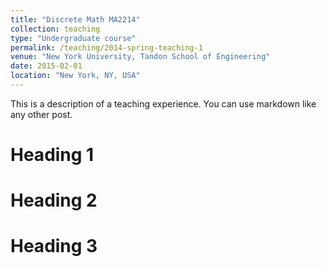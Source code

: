 ```yaml
---
title: "Discrete Math MA2214"
collection: teaching
type: "Undergraduate course"
permalink: /teaching/2014-spring-teaching-1
venue: "New York University, Tandon School of Engineering"
date: 2015-02-01
location: "New York, NY, USA"
---
```


This is a description of a teaching experience. You can use markdown like any other post.

Heading 1
======

Heading 2
======

Heading 3
======